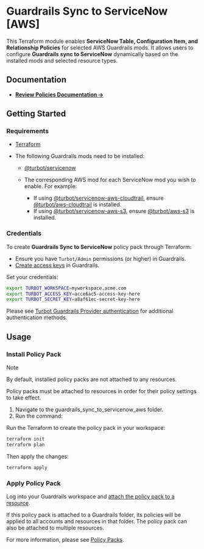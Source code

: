 # Guardrails Sync to ServiceNow [AWS]

This Terraform module enables **ServiceNow Table, Configuration Item, and Relationship Policies** for selected AWS Guardrails mods. It allows users to configure **Guardrails sync to ServiceNow** dynamically based on the installed mods and selected resource types.

## Documentation

- **[Review Policies Documentation →](https://hub.guardrails.turbot.com/mods/servicenow/mods?q=aws)**

## Getting Started

### Requirements

- [Terraform](https://developer.hashicorp.com/terraform/install)
- The following Guardrails mods need to be installed:

  - [@turbot/servicenow](https://hub.guardrails.turbot.com/mods/servicenow/mods/servicenow)
  - The corresponding AWS mod for each ServiceNow mod you wish to enable. For example:

    - If using [@turbot/servicenow-aws-cloudtrail](https://hub.guardrails.turbot.com/mods/servicenow/mods/servicenow-aws-cloudtrail), ensure [@turbot/aws-cloudtrail](https://hub.guardrails.turbot.com/mods/aws/mods/aws-cloudtrail) is installed.
    - If using [@turbot/servicenow-aws-s3](https://hub.guardrails.turbot.com/mods/servicenow/mods/servicenow-aws-s3), ensure [@turbot/aws-s3](https://hub.guardrails.turbot.com/mods/aws/mods/aws-s3) is installed.

### Credentials

To create **Guardrails Sync to ServiceNow** policy pack through Terraform:

- Ensure you have `Turbot/Admin` permissions (or higher) in Guardrails.
- [Create access keys](https://turbot.com/guardrails/docs/guides/iam/access-keys#generate-a-new-guardrails-api-access-key) in Guardrails.

Set your credentials:

```sh
export TURBOT_WORKSPACE=myworkspace.acme.com
export TURBOT_ACCESS_KEY=acce6ac5-access-key-here
export TURBOT_SECRET_KEY=a8af61ec-secret-key-here
```

Please see [Turbot Guardrails Provider authentication](https://registry.terraform.io/providers/turbot/turbot/latest/docs#authentication) for additional authentication methods.

## Usage

### Install Policy Pack

> [!NOTE]
> By default, installed policy packs are not attached to any resources.
>
> Policy packs must be attached to resources in order for their policy settings to take effect.

1. Navigate to the guardrails_sync_to_servicenow_aws folder.
2. Run the command:

Run the Terraform to create the policy pack in your workspace:

```sh
terraform init
terraform plan
```

Then apply the changes:

```sh
terraform apply
```

### Apply Policy Pack

Log into your Guardrails workspace and [attach the policy pack to a resource](https://turbot.com/guardrails/docs/guides/configuring-guardrails/policy-packs/attach-policy-pack-to-resource).

If this policy pack is attached to a Guardrails folder, its policies will be applied to all accounts and resources in that folder. The policy pack can also be attached to multiple resources.

For more information, please see [Policy Packs](https://turbot.com/guardrails/docs/concepts/policy-packs).

